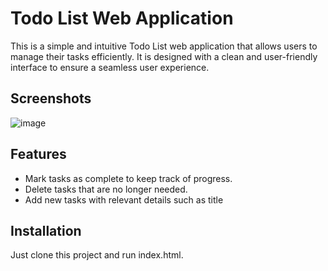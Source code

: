 
# Todo List Web Application

This is a simple and intuitive Todo List web application that allows users to manage their tasks efficiently. It is designed with a clean and user-friendly interface to ensure a seamless user experience.




## Screenshots

![image](https://github.com/RohanJadhav100/todo-list-app-js/assets/135609778/b0994cd3-a0bd-4cc1-992f-448d5a9faf4b)



## Features

- Mark tasks as complete to keep track of progress.
- Delete tasks that are no longer needed.
- Add new tasks with relevant details such as title



## Installation

Just clone this project and run index.html.
    

